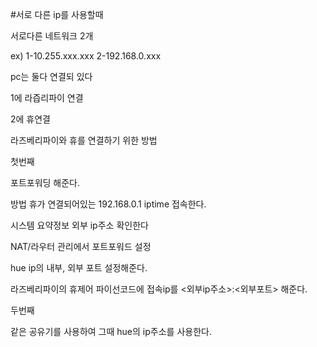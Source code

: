 #서로 다른 ip를 사용할때

서로다른 네트워크 2개

ex) 1-10.255.xxx.xxx        2-192.168.0.xxx

pc는 둘다 연결되 있다

1에 라즙리파이 연결

2에 휴연결


라즈베리파이와 휴를 연결하기 위한 방법

첫번째

포트포워딩 해준다.

방법 휴가 연결되어있는 192.168.0.1 iptime 접속한다.

시스템 요약정보 외부 ip주소 확인한다

NAT/라우터 관리에서 포트포워드 설정

hue ip의 내부, 외부 포트 설정해준다.

라즈베리파이의 휴제어 파이선코드에 접속ip를 <외부ip주소>:<외부포트> 해준다.


두번째

같은 공유기를 사용하여 그때 hue의 ip주소를 사용한다.

